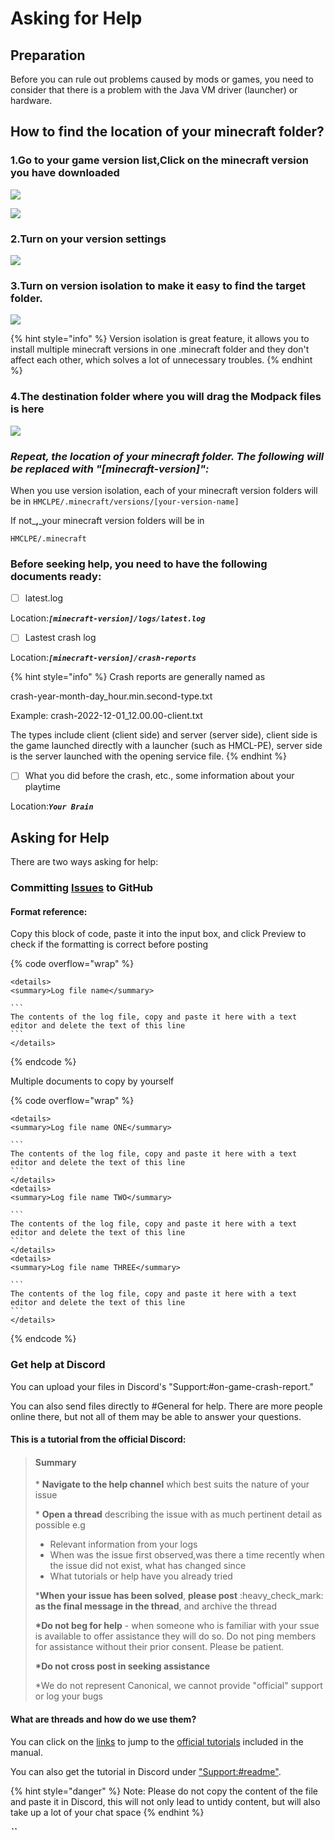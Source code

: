 # Asking for Help

## Preparation

Before you can rule out problems caused by mods or games, you need to consider that there is a problem with the Java VM driver (launcher) or hardware.

## How to find the location of your minecraft folder?

### 1.Go to your game version list,Click on the minecraft version you have downloaded

![](../../.gitbook/assets/Screenshot\_2022-08-16-15-12-39-65\_d17cc25ab2657fb.jpg)

![](../../.gitbook/assets/Screenshot\_2022-08-16-15-13-42-33\_d17cc25ab2657fb.jpg)

### 2.Turn on your version settings

![](../../.gitbook/assets/Screenshot\_2022-08-16-15-14-05-37\_d17cc25ab2657fb.jpg)

### 3.Turn on version isolation to make it easy to find the target folder.

![](../../.gitbook/assets/Screenshot\_2022-08-16-15-14-24-89\_d17cc25ab2657fb.jpg)

{% hint style="info" %}
Version isolation is great feature, it allows you to install multiple minecraft versions in one .minecraft folder and they don't affect each other, which solves a lot of unnecessary troubles.
{% endhint %}

### 4.The destination folder where you will drag the Modpack files is here

![](../../.gitbook/assets/Screenshot\_2022-08-16-15-14-35-42\_d17cc25ab2657fb.jpg)

### _**Repeat, the location of your minecraft folder. The following will be replaced with "\[minecraft-version]":**_

When you use version isolation, each of your minecraft version folders will be in `HMCLPE/.minecraft/versions/[your-version-name]`

If not_**,**_your minecraft version folders will be in

`HMCLPE/.minecraft`

### **Before seeking help, you need to have the following documents ready:**

* [ ] latest.log

Location:_**`[minecraft-version]/logs/latest.log`**_

* [ ] Lastest crash log

Location:_**`[minecraft-version]/crash-reports`**_

{% hint style="info" %}
Crash reports are generally named as

crash-year-month-day_hour.min.second-type.txt

Example: crash-2022-12-01_12.00.00-client.txt

The types include client (client side) and server (server side), client side is the game launched directly with a launcher (such as HMCL-PE), server side is the server launched with the opening service file.
{% endhint %}

* [ ] What you did before the crash, etc., some information about your playtime

Location:_**`Your Brain`**_

## Asking for Help

There are two ways asking for help:

### Committing [Issues](https://github.com/Tungstend/HMCL-PE-CN/issues) to GitHub

#### Format reference:

Copy this block of code, paste it into the input box, and click Preview to check if the formatting is correct before posting

{% code overflow="wrap" %}
````markup
<details>
<summary>Log file name</summary>

```
The contents of the log file, copy and paste it here with a text editor and delete the text of this line
```
</details>
````
{% endcode %}

Multiple documents to copy by yourself

{% code overflow="wrap" %}
````markup
<details>
<summary>Log file name ONE</summary>

```
The contents of the log file, copy and paste it here with a text editor and delete the text of this line
```
</details>
<details>
<summary>Log file name TWO</summary>

```
The contents of the log file, copy and paste it here with a text editor and delete the text of this line
```
</details>
<details>
<summary>Log file name THREE</summary>

```
The contents of the log file, copy and paste it here with a text editor and delete the text of this line
```
</details>
````
{% endcode %}

### Get help at Discord

You can upload your files in Discord's "Support:#on-game-crash-report."

You can also send files directly to #General for help. There are more people online there, but not all of them may be able to answer your questions.

#### This is a tutorial from the official Discord:

> #### Summary
>
> \* **Navigate to the help channel** which best suits the nature of your issue&#x20;
>
> \* **Open a thread** describing the issue with as much pertinent detail as possible e.g
>
> * Relevant information from your logs
> * When was the issue first observed,was there a time recently when the issue did not exist, what has changed since
> * What tutorials or help have you already tried
>
> \***When your issue has been solved**, **please post** :heavy\_check\_mark: **as the final message in the thread**, and archive the thread
>
> **\*Do not beg for help** - when someone who is familiar with your ssue is available to offer assistance they will do so. Do not ping members for assistance without their prior consent. Please be patient.
>
> **\*Do not cross post in seeking assistance**
>
> \*We do not represent Canonical, we cannot provide "official" support or log your bugs

#### What are threads and how do we use them?

You can click on the [links](../../asking-questions-by-third-party-software/discord/how-to-use-threads.md) to jump to the [official tutorials](../../asking-questions-by-third-party-software/discord/how-to-use-threads.md) included in the manual.

You can also get the tutorial in Discord under ["Support:#readme"](https://discord.com/channels/995291757799538688/1003984509412315166).

{% hint style="danger" %}
Note: Please do not copy the content of the file and paste it in Discord, this will not only lead to untidy content, but will also take up a lot of your chat space
{% endhint %}

_**``**_
